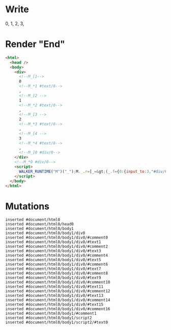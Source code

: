 # Write
  <div><!--M_[1-->0<!--M_*1 #text/0-->, <!--M_[2 -->1<!--M_*2 #text/0-->, <!--M_[3 -->2<!--M_*3 #text/0-->, <!--M_[4 -->3<!--M_*4 #text/0-->, <!--M_]0 #div/0--></div><!--M_*0 #div/0--><script>WALKER_RUNTIME("M")("_");M._.r=[_=>(_.f={0:{input_to:3,"#div/0(":new Map(_.a=[[0,_.b={}],[1,_.c={}],[2,_.d={}],[3,_.e={}]])},1:_.b,2:_.c,3:_.d,4:_.e}),0]</script>


# Render "End"
```html
<html>
  <head />
  <body>
    <div>
      <!--M_[1-->
      0
      <!--M_*1 #text/0-->
      , 
      <!--M_[2 -->
      1
      <!--M_*2 #text/0-->
      , 
      <!--M_[3 -->
      2
      <!--M_*3 #text/0-->
      , 
      <!--M_[4 -->
      3
      <!--M_*4 #text/0-->
      , 
      <!--M_]0 #div/0-->
    </div>
    <!--M_*0 #div/0-->
    <script>
      WALKER_RUNTIME("M")("_");M._.r=[_=&gt;(_.f={0:{input_to:3,"#div/0(":new Map(_.a=[[0,_.b={}],[1,_.c={}],[2,_.d={}],[3,_.e={}]])},1:_.b,2:_.c,3:_.d,4:_.e}),0]
    </script>
  </body>
</html>
```

# Mutations
```
inserted #document/html0
inserted #document/html0/head0
inserted #document/html0/body1
inserted #document/html0/body1/div0
inserted #document/html0/body1/div0/#comment0
inserted #document/html0/body1/div0/#text1
inserted #document/html0/body1/div0/#comment2
inserted #document/html0/body1/div0/#text3
inserted #document/html0/body1/div0/#comment4
inserted #document/html0/body1/div0/#text5
inserted #document/html0/body1/div0/#comment6
inserted #document/html0/body1/div0/#text7
inserted #document/html0/body1/div0/#comment8
inserted #document/html0/body1/div0/#text9
inserted #document/html0/body1/div0/#comment10
inserted #document/html0/body1/div0/#text11
inserted #document/html0/body1/div0/#comment12
inserted #document/html0/body1/div0/#text13
inserted #document/html0/body1/div0/#comment14
inserted #document/html0/body1/div0/#text15
inserted #document/html0/body1/div0/#comment16
inserted #document/html0/body1/#comment1
inserted #document/html0/body1/script2
inserted #document/html0/body1/script2/#text0
```